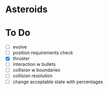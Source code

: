 # Asteroids
# To Do
- [ ] evolve
- [ ] position requirements check
- [X] thruster
- [ ] interaction w bullets
- [ ] collision w boundaries
- [ ] collision resolution
- [ ] change acceptable state with percentages